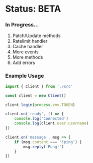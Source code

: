 # Status: BETA

### In Progress...
1. Patch/Update methods
2. Ratelimit handler
3. Cache handler
4. More events
5. More methods
6. Add errors

### Example Usage
```typescript
import { Client } from './src'

const client = new Client()

client.login(process.env.TOKEN)

client.on('ready', () => {
    console.log('Connected')
    console.log(client.user.username)
})

client.on('message', msg => {
    if (msg.content === '!ping') {
        msg.reply('Pong!')
    }
})
```
